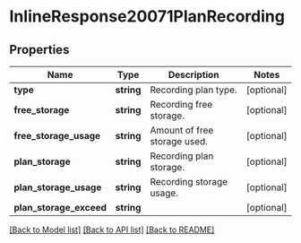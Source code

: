 # InlineResponse20071PlanRecording

## Properties
Name | Type | Description | Notes
------------ | ------------- | ------------- | -------------
**type** | **string** | Recording plan type. | [optional] 
**free_storage** | **string** | Recording free storage. | [optional] 
**free_storage_usage** | **string** | Amount of free storage used. | [optional] 
**plan_storage** | **string** | Recording plan storage. | [optional] 
**plan_storage_usage** | **string** | Recording storage usage. | [optional] 
**plan_storage_exceed** | **string** |  | [optional] 

[[Back to Model list]](../README.md#documentation-for-models) [[Back to API list]](../README.md#documentation-for-api-endpoints) [[Back to README]](../README.md)


